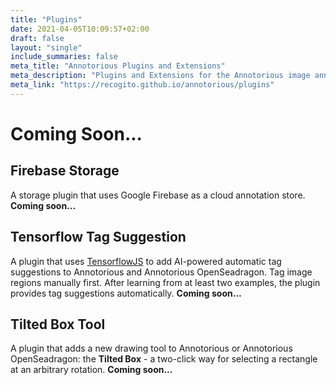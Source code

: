 ```yaml
---
title: "Plugins"
date: 2021-04-05T10:09:57+02:00
draft: false
layout: "single"
include_summaries: false
meta_title: "Annotorious Plugins and Extensions"
meta_description: "Plugins and Extensions for the Annotorious image annotation library"
meta_link: "https://recogito.github.io/annotorious/plugins"
---
```


# Coming Soon...

## Firebase Storage

A storage plugin that uses Google Firebase as a cloud annotation store. __Coming soon...__

## Tensorflow Tag Suggestion

A plugin that uses [TensorflowJS](https://www.tensorflow.org/js) to add AI-powered 
automatic tag suggestions to Annotorious and Annotorious OpenSeadragon. Tag image 
regions manually first. After learning from at least two examples, the plugin 
provides tag suggestions automatically. __Coming soon...__

## Tilted Box Tool

A plugin that adds a new drawing tool to Annotorious or Annotorious OpenSeadragon:
the __Tilted Box__ - a two-click way for selecting a rectangle at an arbitrary 
rotation. __Coming soon...__
